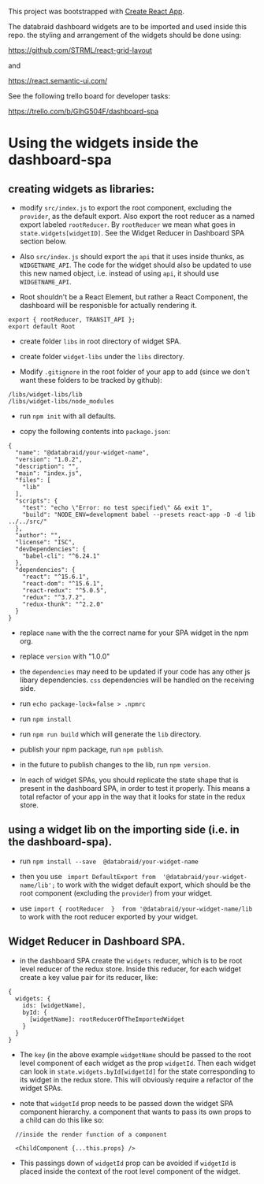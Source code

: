 This project was bootstrapped with [Create React App](https://github.com/facebookincubator/create-react-app).

The databraid dashboard widgets are to be imported and used inside this repo. the styling and arrangement of the widgets should be done using:

https://github.com/STRML/react-grid-layout

and

https://react.semantic-ui.com/

See the following trello board for developer tasks:

https://trello.com/b/GlhG504F/dashboard-spa

# Using the widgets inside the dashboard-spa

## creating widgets as libraries:
- modify `src/index.js`  to export the root component, excluding the `provider`, as the default export. Also export the root reducer as a named export labeled `rootReducer`.  By `rootReducer` we mean what goes in `state.widgets[widgetID]`. See the Widget Reducer in Dashboard SPA section below. 

- Also `src/index.js` should export the `api` that it uses inside thunks, as `WIDGETNAME_API`. The code for the widget should also be updated to use this new named object, i.e. instead of using `api`, it should use `WIDGETNAME_API`.

- Root shouldn't be a React Element, but rather a React Component, the dashboard will be responisble for actually rendering it.

```
export { rootReducer, TRANSIT_API };
export default Root
```
- create folder `libs` in root directory of widget SPA.

- create folder `widget-libs` under the `libs` directory.

- Modify `.gitignore` in the root folder of your app to add (since we don't want these folders to be tracked by github):

```
/libs/widget-libs/lib
/libs/widget-libs/node_modules
```

- run `npm init` with all defaults.

- copy the following contents into `package.json`:

```
{
  "name": "@databraid/your-widget-name",
  "version": "1.0.2",
  "description": "",
  "main": "index.js",
  "files": [
    "lib"
  ],
  "scripts": {
    "test": "echo \"Error: no test specified\" && exit 1",
    "build": "NODE_ENV=development babel --presets react-app -D -d lib ../../src/"
  },
  "author": "",
  "license": "ISC",
  "devDependencies": {
    "babel-cli": "^6.24.1"
  },
  "dependencies": {
    "react": "^15.6.1",
    "react-dom": "^15.6.1",
    "react-redux": "^5.0.5",
    "redux": "^3.7.2",
    "redux-thunk": "^2.2.0"
  }
}
```
- replace `name` with the the correct name for your SPA widget in the npm org.

- replace `version` with "1.0.0"

- the `dependencies` may need to be updated if your code has any other js libary dependencies. `css` dependencies will be handled on the receiving side.

- run `echo package-lock=false > .npmrc`

- run `npm install`

- run `npm run build` which will generate the `lib` directory.

- publish your npm package, run `npm publish`.

- in the future to publish changes to the lib, run `npm version`.

- In each of widget SPAs, you should replicate the state shape that is present in the dashboard SPA, in order to test it properly. This means a total refactor of your app in the way that it looks for state in the redux store.

## using a widget lib on the importing side (i.e. in the dashboard-spa).

* run `npm install --save  @databraid/your-widget-name`

* then you use ` import DefaultExport from  '@databraid/your-widget-name/lib';` to work with the widget default export, which should be the root component (excluding the `provider`) from your widget.

* use `import { rootReducer  }  from '@databraid/your-widget-name/lib` to work with the root reducer exported by your widget.


## Widget Reducer in Dashboard SPA. 

* in the dashboard SPA create the `widgets` reducer, which is to be root level reducer of the redux store. Inside this reducer, for each widget create a key value pair for its reducer, like:

```
{
  widgets: {
    ids: [widgetName],
    byId: {
      [widgetName]: rootReducerOfTheImportedWidget
    }
  }
}
```

* The `key` (in the above example `widgetName` should be passed to the root level component of each widget as the prop `widgetId`. Then each widget can look in `state.widgets.byId[widgetId]` for the state corresponding to its widget in the redux store. This will obviously require a refactor of the widget SPAs. 

* note that `widgetId` prop needs to be passed down the widget SPA component hierarchy. a component that wants to pass its own props to a child can do this like so:

```
  //inside the render function of a component
  
  <ChildComponent {...this.props} />
```

* This passings down of `widgetId` prop can be avoided if `widgetId` is placed inside the context of the root level component of the widget.
